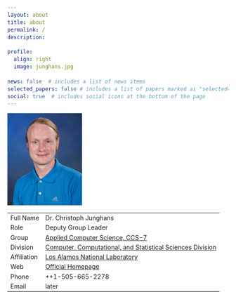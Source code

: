 ```yaml
---
layout: about
title: about
permalink: /
description:

profile:
  align: right
  image: junghans.jpg

news: false  # includes a list of news items
selected_papers: false # includes a list of papers marked as "selected={true}"
social: true  # includes social icons at the bottom of the page
---
```


![Image of Christoph](assets/img/junghans.jpg)

| | |
|-|-|
| Full Name | Dr. Christoph Junghans |
| Role | Deputy Group Leader |
| Group | [Applied Computer Science, CCS-7](https://www.lanl.gov/org/ddste/aldsc/computer-computational-statistical-sciences/applied-computer-science/index.php) |
| Division | [Computer, Computational, and Statistical Sciences Division](https://www.lanl.gov/org/ddste/aldsc/computer-computational-statistical-sciences/index.php) |
| Affiliation | [Los Alamos National Laboratory](http://www.lanl.gov) |
| Web | [Official Homepage](http://www.lanl.gov/junghans) |
| Phone | ++1-505-665-2278 |
| Email | later |
